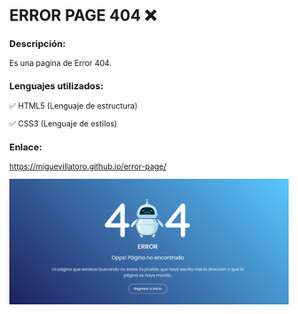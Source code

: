 # ERROR PAGE 404 ❌

### Descripción:

Es una pagina de Error 404. 

### Lenguajes utilizados:

✅ HTML5 (Lenguaje de estructura)

✅ CSS3 (Lenguaje de estilos)

### Enlace:

https://miguevillatoro.github.io/error-page/

![img](/readimg/errorpage.PNG)


